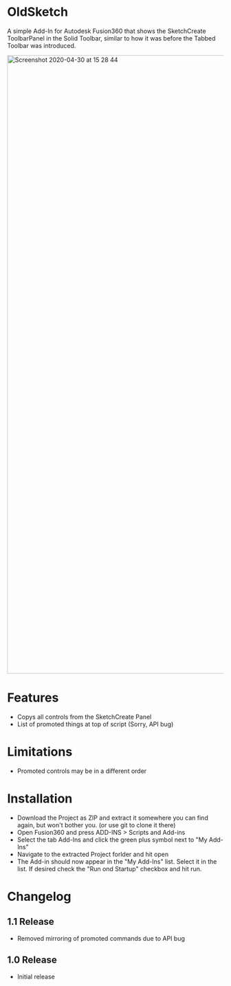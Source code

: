 # OldSketch
A simple Add-In for Autodesk Fusion360 that shows the SketchCreate ToolbarPanel in the Solid Toolbar, similar to how it was before the Tabbed Toolbar was introduced.

<img width="1440" alt="Screenshot 2020-04-30 at 15 28 44" src="https://user-images.githubusercontent.com/30301307/80715950-612b3c00-8af7-11ea-9699-d1021af08605.png">

# Features
* Copys all controls from the SketchCreate Panel
* List of promoted things at top of script (Sorry, API bug)

# Limitations
* Promoted controls may be in a different order

# Installation
* Download the Project as ZIP and extract it somewhere you can find again, but won't bother you. (or use git to clone it there)
* Open Fusion360 and press ADD-INS > Scripts and Add-ins
* Select the tab Add-Ins and click the green plus symbol next to "My Add-Ins"
* Navigate to the extracted Project forlder and hit open
* The Add-in should now appear in the "My Add-Ins" list. Select it in the list. If desired check the "Run ond Startup" checkbox and hit run.

# Changelog

## 1.1 Release
- Removed mirroring of promoted commands due to API bug

## 1.0 Release
- Initial release
